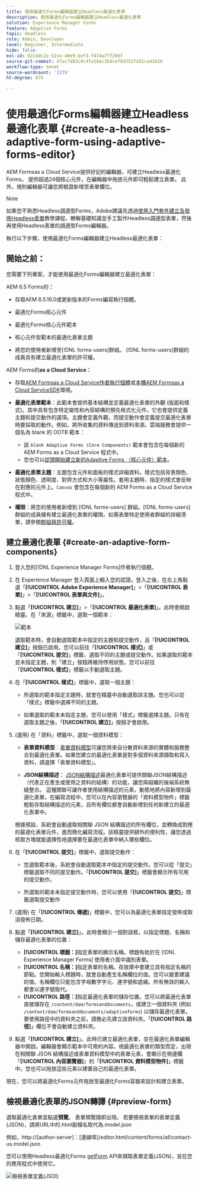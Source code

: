 ```yaml
---
title: 使用最適化Forms編輯器建立Headless最適化表單
description: 使用最適化Forms編輯器建立Headless最適化表單
solution: Experience Manager Forms
feature: Adaptive Forms
topic: Headless
role: Admin, Developer
level: Beginner, Intermediate
hide: false
exl-id: 0214dc2e-52ce-40e9-bef3-f4f4a7ff266f
source-git-commit: 47ac7d03c8c4fa18ac3bdcef04352fdd1cad1b16
workflow-type: tm+mt
source-wordcount: '1175'
ht-degree: 67%

---
```


# 使用最適化Forms編輯器建立Headless最適化表單 {#create-a-headless-adaptive-form-using-adaptive-forms-editor}

AEM Formsas a Cloud Service提供好記的編輯器，可建立Headless最適化Forms。 提供超過24個核心元件，在編輯器中拖放元件即可輕鬆建立表單。 此外，規則編輯器可讓您將驗證新增至表單欄位。

>[!NOTE]
>
> 
>如果您不熟悉Headless調適型Forms，Adobe建議先透過[使用入門套件建立及發佈Headless表單](create-and-publish-a-headless-form.md)教學課程，瞭解基礎知識並手工製作Headless調適型表單，然後再使用Headless表單的調適型Forms編輯器。

執行以下步驟，使用最適化Forms編輯器建立Headless最適化表單：

## 開始之前：

您需要下列專案，才能使用最適化Forms編輯器建立最適化表單：

AEM 6.5 Forms的&#x200B;**：**

* 存取AEM 6.5.16.0或更新版本的Forms編寫執行個體。

* 最適化Forms核心元件

* 最適化Forms核心元件範本

* 核心元件型範本的最適化表單主題

* 將您的使用者新增至[!DNL forms-users]群組。 [!DNL forms-users]群組的成員具有建立最適化表單的許可權。


AEM Forms的&#x200B;**as a Cloud Service：**

* 存取[AEM Formsas a Cloud Service作者執行個體](https://experienceleague.adobe.com/docs/experience-manager-cloud-service/content/forms/setup-configure-migrate/setup-forms-cloud-service.html?lang=en)或[本機AEM Formsas a Cloud ServiceSDK](https://experienceleague.adobe.com/docs/experience-manager-cloud-service/content/forms/setup-configure-migrate/setup-local-development-environment.html?lang=en)環境。

* **最適化表單範本**：此範本會提供基本結構並定義最適化表單的外觀 (版面和樣式)。其中具有包含特定屬性和內容結構的預先格式化元件。它也會提供定義主題和提交動作的選項。主題會定義外觀，而提交動作會定義提交最適化表單時要採取的動作。例如，將所收集的資料傳送到資料來源。雲端服務會提供一個名為 blank 的 OOTB 範本：

   * 該 `blank Adaptive Forms (Core Components)` 範本會包含在每個新的 AEM Forms as a Cloud Service 程式中。
   * 您也可以[從頭開始建立新的Adaptive Forms （核心元件）範本](https://experienceleague.adobe.com/docs/experience-manager-cloud-service/content/forms/adaptive-forms-authoring/authoring-adaptive-forms-foundation-components/create-an-adaptive-form-on-forms-cs/template-editor.html)。

* **最適化表單主題**：主題包含元件和面板的樣式詳細資料。樣式包括背景顏色、狀態顏色、透明度、對齊方式和大小等屬性。套用主題時，指定的樣式會反映在對應的元件上。`Canvas` 會包含在每個新的 AEM Forms as a Cloud Service 程式中。

* **權限**：將您的使用者新增到 [!DNL forms-users] 群組。[!DNL forms-users] 群組的成員擁有建立最適化表單的權限。如需表單特定使用者群組的詳細清單，請參閱[群組與許可權](https://experienceleague.adobe.com/docs/experience-manager-cloud-service/content/forms/setup-configure-migrate/forms-groups-privileges-tasks.html)。


## 建立最適化表單  {#create-an-adaptive-form-components}

1. 登入您的[!DNL Experience Manager Forms]作者執行個體。

1. 在 Experience Manager 登入頁面上輸入您的認證。登入之後，在左上角點選「**[!UICONTROL Adobe Experience Manager]**」>「**[!UICONTROL 表單]**」>「**[!UICONTROL 表單與文件]**」。

1. 點選「**[!UICONTROL 建立]**」>「**[!UICONTROL 最適化表單]**」。此時會開啟精靈。在「來源」標籤中，選取一個範本：

   ![範本](/help/assets/core-components-template.png)

   選取範本時，會自動選取範本中指定的主題和提交動作，且「**[!UICONTROL 建立]**」按鈕已啟用。您可以前往「**[!UICONTROL 樣式]**」或「**[!UICONTROL 提交]**」標籤，選取不同的主題或提交動作。如果選取的範本並未指定主題，則「建立」按鈕將維持停用狀態。您可以前往「**[!UICONTROL 樣式]**」標籤以手動選取主題。

1. 在「**[!UICONTROL 樣式]**」標籤中，選取一個主題：

   * 所選取的範本指定主題時，就會在精靈中自動選取該主題。您也可以從「樣式」標籤中選擇不同的主題。

   * 如果選取的範本未指定主題，您可以使用「樣式」標籤選擇主題。只有在選取主題之後，「**[!UICONTROL 建立]**」按鈕才會啟用。

1. (選用) 在「資料」標籤中，選取一個資料模型：

   * **表單資料模型**：[表單資料模型](https://experienceleague.adobe.com/docs/experience-manager-cloud-service/content/forms/integrate/use-form-data-model/data-integration.html)可讓您將來自分散資料來源的實體和服務整合到最適化表單。如果您建立的最適化表單是對多個資料來源擷取和寫入資料，請選擇「表單資料模型」。

   * **JSON結構描述**： [JSON結構描述](https://experienceleague.adobe.com/docs/experience-manager-cloud-service/content/forms/adaptive-forms-authoring/authoring-adaptive-forms-foundation-components/create-an-adaptive-form-on-forms-cs/adaptive-form-json-schema-form-model.html?lang=en)最適化表單可提供關聯JSON結構描述（代表正在產生或使用之資料的結構）的功能，讓您與組織的後端系統無縫整合。 這種關聯可讓作者使用結構描述的元素，動態地將內容新增到最適化表單。在編寫流程中，您可以在內容瀏覽器的「資料模型物件」標籤輕鬆存取結構描述的元素，且所有欄位都會自動新增到任何新建立的最適化表單中。

   根據預設，系統會自動選取相關聯 JSON 結構描述的所有欄位，並轉換成對應的最適化表單元件，進而簡化編寫流程。該精靈提供額外的便利性，讓您透過核取方塊就能選擇性地選擇要在最適化表單中納入哪些欄位。

1. 在「**[!UICONTROL 提交]**」標籤中，選取提交動作：

   * 您選取範本後，系統會自動選取範本中指定的提交動作。您可以從「提交」標籤選取不同的提交動作。「**[!UICONTROL 提交]**」標籤會顯示所有可用的提交動作。

   * 所選取的範本未指定提交動作時，您可以使用「**[!UICONTROL 提交]**」標籤選取提交動作

1. (選用) 在「**[!UICONTROL 傳遞]**」標籤中，您可以為最適化表單指定發佈或取消發佈日期。

1. 點選「**[!UICONTROL 建立]**」。此時會顯示一個對話框，以指定標題、名稱和儲存最適化表單的位置：

   * **[!UICONTROL 標題：]**&#x200B;指定表單的顯示名稱。標題有助於在 [!DNL Experience Manager Forms] 使用者介面中識別表單。
   * **[!UICONTROL 名稱：]**&#x200B;指定表單的名稱。存放庫中會建立具有指定名稱的節點。您開始輸入標題時，就會自動產生名稱欄位的值。您可以變更建議的值。名稱欄位只能包含字母數字字元、連字號和底線。所有無效的輸入都會以連字號取代。
   * **[!UICONTROL 路徑：]**&#x200B;指定最適化表單的儲存位置。您可以將最適化表單直接儲存在 `/content/dam/formsanddocuments`，或建立一個資料夾 (例如 `/content/dam/formsanddocuments/adaptiveforms`) 以儲存最適化表單。要使用路徑中的資料夾之前，請務必先建立該資料夾。「**[!UICONTROL 路徑]**」欄位不會自動建立資料夾。

1. 點選「**[!UICONTROL 建立]**」。此時已建立最適化表單，並在最適化表單編輯器中開啟。編輯器會顯示範本中可用的內容。視最適化表單的類型而定，出現在相關聯 <!--XFA form template, XML schema or -->JSON 結構描述或表單資料模型中的表單元素，會顯示在側邊欄「**[!UICONTROL 內容瀏覽器]**」的「**[!UICONTROL 資料模型物件]**」標籤中。您也可以拖放這些元素以建置自己的最適化表單。

現在，您可以將最適化Forms元件拖放至最適化Forms容器來設計和建立表單。


## 檢視最適化表單的JSON轉譯 {#preview-form}

選取最適化表單並點選&#x200B;**預覽**。 表單預覽隨即出現。 若要檢視表單的表單定義(JSON)，請將URL中的.html副檔名取代為.model.json

例如，http://[author-server]：[連線埠]/editor.html/content/forms/af/contact-us.model.json

您可以使用Headless最適化Forms [getForm](https://opensource.adobe.com/aem-forms-af-runtime/api/#tag/Get-Form-Definition) API來擷取表單定義(JSON)，並在您的應用程式中使用它。

![檢視表單定義(JSOI)](assets/json-definantion.png)

